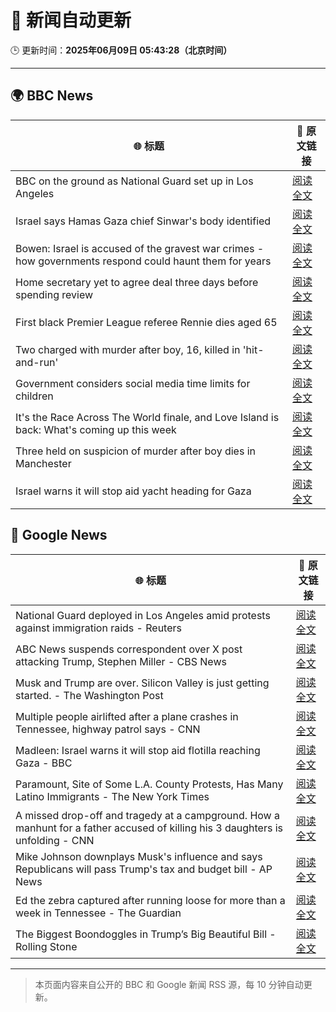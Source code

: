 # 🧠 新闻自动更新

🕒 更新时间：**2025年06月09日 05:43:28（北京时间）**

---

## 🌍 BBC News

| 🌐 标题 | 🔗 原文链接 |
|--------|-------------|
| BBC on the ground as National Guard set up in Los Angeles | [阅读全文](https://www.bbc.com/news/videos/clyvl100d4xo) |
| Israel says Hamas Gaza chief Sinwar's body identified | [阅读全文](https://www.bbc.com/news/articles/c62veqrq3yzo) |
| Bowen: Israel is accused of the gravest war crimes - how governments respond could haunt them for years | [阅读全文](https://www.bbc.com/news/articles/c0r1xl5wgnko) |
| Home secretary yet to agree deal three days before spending review | [阅读全文](https://www.bbc.com/news/articles/c861n7vljdgo) |
| First black Premier League referee Rennie dies aged 65 | [阅读全文](https://www.bbc.com/sport/football/articles/c0mr7xlmkxyo) |
| Two charged with murder after boy, 16, killed in 'hit-and-run' | [阅读全文](https://www.bbc.com/news/articles/cyvmln74l2yo) |
| Government considers social media time limits for children | [阅读全文](https://www.bbc.com/news/articles/c3d4349gdx4o) |
| It's the Race Across The World finale, and Love Island is back: What's coming up this week | [阅读全文](https://www.bbc.com/news/articles/c93yx110neyo) |
| Three held on suspicion of murder after boy dies in Manchester | [阅读全文](https://www.bbc.com/news/articles/c9918glkxrvo) |
| Israel warns it will stop aid yacht heading for Gaza | [阅读全文](https://www.bbc.com/news/articles/c0r1dvlkrxgo) |

## 📰 Google News

| 🌐 标题 | 🔗 原文链接 |
|--------|-------------|
| National Guard deployed in Los Angeles amid protests against immigration raids - Reuters | [阅读全文](https://news.google.com/rss/articles/CBMivAFBVV95cUxOYl82dXhmVE9aWjN4eGw0SjBBdUg4djFXa21qZVJjM0xBeVBxb1NlalZ4ODhjSi1hWVlHSW9uXzd4YU1RbTVRZGFfYl9DN0l6WTI4RlJqTGp0b0ZxOFBLV29oZW5iSmJVbzF5TjNzaW1HVTByaGRnR2pDYUNwYkRBQm1MSUpLbGpGNkowbDh0M1BIa1E5WlZKUTJXR2VqaExtZ2RSSkZSS1ctejFEbjZJODlnc3VBZC1zTkJrWA?oc=5) |
| ABC News suspends correspondent over X post attacking Trump, Stephen Miller - CBS News | [阅读全文](https://news.google.com/rss/articles/CBMikgFBVV95cUxPcDR0cGFYZHNwQXlKQS15Q3BNU3pXckxhcHIxX2hjeW94c3oxaFJzZDAzcVFSZ0dlWXBOUEpJNjA1UjZCRTQxMkc3MHN6SHAyYTlvTkxxS0NOdk5ZLXdXUjgtcVE5RjJ2U1ozMkdDZ3NQdFB4QlpJa0xUNTluY1pmclVSb2dJOTJxY21sc195T0liUdIBlwFBVV95cUxQdWQ3cGtCbmIycTVwRFFCaG9ZOVhyVXg4VlNnZ0ctU3kyMFg2a08wdnNBQ1ZyRVA1bzAtVjlhZG94Ri11WlNuY1VRand6TjMzbG9SRUlmcGVJWFNXMGV6aWFYTGtRaU1EcDhxcTFwMVkyeG5idFV2SVJFVXozWHR1TU9jMVZMc1VfRm9aaHViLUdLLUtqdE04?oc=5) |
| Musk and Trump are over. Silicon Valley is just getting started. - The Washington Post | [阅读全文](https://news.google.com/rss/articles/CBMikwFBVV95cUxOd1VCS1FmMFJIOVZBS09Pcml2VnpTVkF1QnAxbjlTSzBfNDloWUg0YjRWaGVSU1BMTGdBeHhXeUhVek9taGNEZGhTemQwMk5rNDFKaFRQYUdhTHFYczA4RkJyeDk0NUppdFg4RDJYQjVEQW9TUkhPTExzSUtXM0hsNTI2MVczV3dkUkhmUmdSM3l4bUU?oc=5) |
| Multiple people airlifted after a plane crashes in Tennessee, highway patrol says - CNN | [阅读全文](https://news.google.com/rss/articles/CBMieEFVX3lxTFB2cFVNeW1TbjZkQmtaZUlJdUZUcXZ3azVuWFRBbnJQakQzZlFWOHVnTGRLLUY2eXNoXzZJVHpJaUpBdkVaM2pjNFZuTHFfWHBSOXV3SGExMzVMRkhGd3ZHUFlZVWZXUjNrWDlaTHZXZjB0RlBVcURtcdIBfkFVX3lxTE1xTHgwbnBDZGF2VUx2OG1xZWhQNkt2R1FNbnFtU3lMZERKd243QU01Z0NTam1HYkQyQlZRZ3NlNzFZT3poM2J5dG9fdVl5TVZDWkxaM2M2LVlfbTFkVFlaQTNLRXpKWmdNWEd0blhHbHMtVHhwTkhPcWdtak1sdw?oc=5) |
| Madleen: Israel warns it will stop aid flotilla reaching Gaza - BBC | [阅读全文](https://news.google.com/rss/articles/CBMiWkFVX3lxTE5SbDIzcUp1aDBmdWZzSHJlS1RKb0ZPbmIxeUhlRXozVm1SOTNEdnVYQmFyRzNFbmZ5NUtfWUxIZUtQalo1bEtOT0hWWFRFOU50aVk0NGJHREpZd9IBX0FVX3lxTE1zMUxaSzVLWkpIb2FHdDlLWUFabzBlZjVOWEtSMC1uWHdCWE1SQlA2MzlOY0IxNUFIZjlqM2ZRWFJVQkZMcVA3V3phV3RPZlozcFRTUmxWa2V5WXhvOW1Z?oc=5) |
| Paramount, Site of Some L.A. County Protests, Has Many Latino Immigrants - The New York Times | [阅读全文](https://news.google.com/rss/articles/CBMiiAFBVV95cUxPNkRZUmR2d2Z0aVNjUVdQMUhaOXZlYU5wX1VIY3VVd1k5ZUx2RjQ0QjFTNllfMlU0QWhzcE5WZHNGcXEzYkI1VGNvYjVsVnJ5Si0yeXRGZW9Ja251c2QzUy02bFgxeUxHcVUzZTFnTTR1ZDhvRjZwVTVKcVY2RkloMVoybzZFaUxl?oc=5) |
| A missed drop-off and tragedy at a campground. How a manhunt for a father accused of killing his 3 daughters is unfolding - CNN | [阅读全文](https://news.google.com/rss/articles/CBMiggFBVV95cUxQelZGLWYzTGE1a3V5Zy1BaEx6TGRRRVhTcWhMLVBpWGNpeGxkYzRjN3FFTm5xOUdPMlRRWGIzWVZia3JMT1FvZjRaVHlra2lObldnbFVCb2tPTXhwcFJUelV1NTQ5Rk50Z2t0eUNvVjMyWDhKRWVBeEtWR1VGTDBIWU5B0gGHAUFVX3lxTE1IdFhRcVNVN29lU2lnMkpPU1ZMSHFCZy13MnJOSUNBamU3MWg1TVE4dHgwZVJtX2I1d3Vldm1HM0xaTVFRbWdvcG5NWTd3WTlmSk8zVHN5dkZRN2xvZzFSbUhoYVdwUjZiaUhNQlEySFlOTWZmbXFpcGJvZWU0VG1weVdLRlNoQQ?oc=5) |
| Mike Johnson downplays Musk's influence and says Republicans will pass Trump's tax and budget bill - AP News | [阅读全文](https://news.google.com/rss/articles/CBMiowFBVV95cUxPdXhQbVBoeUhSSjRIY201NzFUM1pkNDB1Q3VwZDA1UUNUVUJpZnlDdTFmTWJ6YVpLajFwc3ZqcFNfQ00tOGhzekRlWjM3R20tV0JXY3NuZWNFYVhLZ1FVQkluc3RDQkdmZVlfRk5oVnlLSEc5T2lmSHRJUUVLNzVfazhuZzFOMzFoQ2F2MTd0eFpkOXdVZ09xRk9MQ21WamFrVW5V?oc=5) |
| Ed the zebra captured after running loose for more than a week in Tennessee - The Guardian | [阅读全文](https://news.google.com/rss/articles/CBMihwFBVV95cUxNWkFZVGVhbF8xVk1mRkFzdGZ3a1hIZXZaaVJ1d1RzWE8wWjgtM0J4dnNMbU8wRWt1bUhQc28yU0RBWWVIN2o1Wm5XREF5RUdRTXRzd1NrcTVOUTJ4dzluLWFDUGRHY1FLTHgyUkt3WDhoenJMZ3EwWlFsSlpSSk5udnJjaHduRFk?oc=5) |
| The Biggest Boondoggles in Trump’s Big Beautiful Bill - Rolling Stone | [阅读全文](https://news.google.com/rss/articles/CBMiuAFBVV95cUxOYjhCSnhWM3dic1pQb1ZFUkZUaEloU0paYXdrZF9YUU50YUVRRUxGNWVFTkRaVWw2VEZiVG5paHZKbm1PNmthdDdzLUdXVGFSSVd2OFFtckQtRHBEWXd0S3k5M2xWUFRzSVVSRmVBTklialRUclpnOW9zQnJKYTVGaExwSVFnbk1lOEpOX2pVSjk3UG5NSEZkTWItS2VUT3ZmdUhqMnpmTkN0UHJWak1vT0RGeTJXU1JV?oc=5) |

---
> 本页面内容来自公开的 BBC 和 Google 新闻 RSS 源，每 10 分钟自动更新。